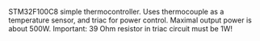 STM32F100C8 simple thermocontroller. Uses thermocouple as a temperature sensor, and triac for power control.
Maximal output power is about 500W.
Important: 39 Ohm resistor in triac circuit must be 1W!
